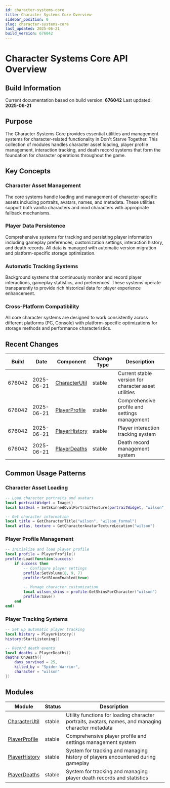 ```yaml
---
id: character-systems-core
title: Character Systems Core Overview
sidebar_position: 0
slug: character-systems-core
last_updated: 2025-06-21
build_version: 676042
---
```


# Character Systems Core API Overview

## Build Information
Current documentation based on build version: **676042**
Last updated: **2025-06-21**

## Purpose

The Character Systems Core provides essential utilities and management systems for character-related functionality in Don't Starve Together. This collection of modules handles character asset loading, player profile management, interaction tracking, and death record systems that form the foundation for character operations throughout the game.

## Key Concepts

### Character Asset Management
The core systems handle loading and management of character-specific assets including portraits, avatars, names, and metadata. These utilities support both vanilla characters and mod characters with appropriate fallback mechanisms.

### Player Data Persistence
Comprehensive systems for tracking and persisting player information including gameplay preferences, customization settings, interaction history, and death records. All data is managed with automatic version migration and platform-specific storage optimization.

### Automatic Tracking Systems
Background systems that continuously monitor and record player interactions, gameplay statistics, and preferences. These systems operate transparently to provide rich historical data for player experience enhancement.

### Cross-Platform Compatibility
All core character systems are designed to work consistently across different platforms (PC, Console) with platform-specific optimizations for storage methods and performance characteristics.

## Recent Changes

| Build | Date | Component | Change Type | Description |
|----|---|-----|----|----|
| 676042 | 2025-06-21 | [CharacterUtil](./characterutil.md) | stable | Current stable version for character asset utilities |
| 676042 | 2025-06-21 | [PlayerProfile](./playerprofile.md) | stable | Comprehensive profile and settings management |
| 676042 | 2025-06-21 | [PlayerHistory](./playerhistory.md) | stable | Player interaction tracking system |
| 676042 | 2025-06-21 | [PlayerDeaths](./playerdeaths.md) | stable | Death record management system |

## Common Usage Patterns

### Character Asset Loading
```lua
-- Load character portraits and avatars
local portraitWidget = Image()
local hasOval = SetSkinnedOvalPortraitTexture(portraitWidget, "wilson", "wilson_formal")

-- Get character information
local title = GetCharacterTitle("wilson", "wilson_formal")
local atlas, texture = GetCharacterAvatarTextureLocation("wilson")
```

### Player Profile Management
```lua
-- Initialize and load player profile
local profile = PlayerProfile()
profile:Load(function(success)
    if success then
        -- Configure player settings
        profile:SetVolume(8, 9, 7)
        profile:SetBloomEnabled(true)
        
        -- Manage character customization
        local wilson_skins = profile:GetSkinsForCharacter("wilson")
        profile:Save()
    end
end)
```

### Player Tracking Systems
```lua
-- Set up automatic player tracking
local history = PlayerHistory()
history:StartListening()

-- Record death events
local deaths = PlayerDeaths()
deaths:OnDeath({
    days_survived = 25,
    killed_by = "Spider Warrior",
    character = "wilson"
})
```

## Modules

| Module | Status | Description |
|-----|-----|----|
| [CharacterUtil](./characterutil.md) | stable | Utility functions for loading character portraits, avatars, names, and managing character metadata |
| [PlayerProfile](./playerprofile.md) | stable | Comprehensive player profile and settings management system |
| [PlayerHistory](./playerhistory.md) | stable | System for tracking and managing history of players encountered during gameplay |
| [PlayerDeaths](./playerdeaths.md) | stable | System for tracking and managing player death records and statistics |
